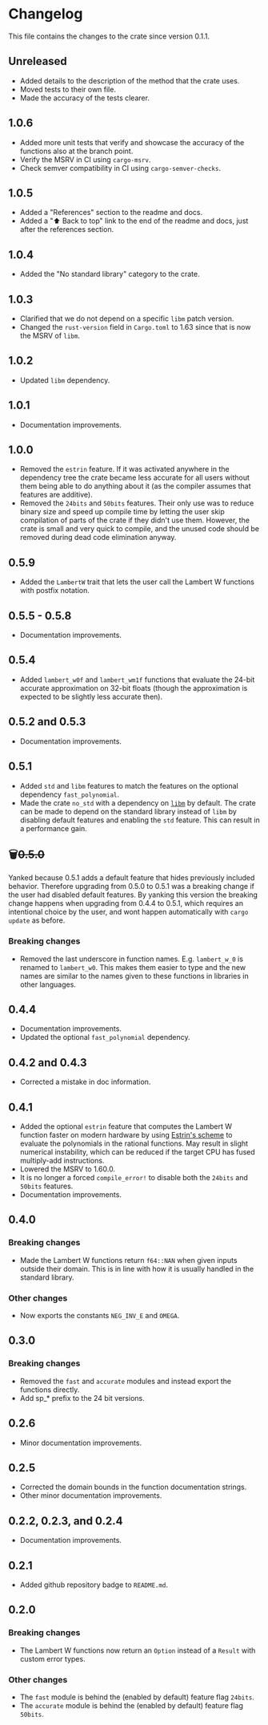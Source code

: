 # Changelog

This file contains the changes to the crate since version 0.1.1.

## Unreleased

- Added details to the description of the method that the crate uses.
- Moved tests to their own file.
- Made the accuracy of the tests clearer.

## 1.0.6

- Added more unit tests that verify and showcase the accuracy of the
 functions also at the branch point.
- Verify the MSRV in CI using `cargo-msrv`.
- Check semver compatibility in CI using `cargo-semver-checks`.

## 1.0.5

- Added a "References" section to the readme and docs.
- Added a "⬆️ Back to top" link to the end of the readme and docs, just after
 the references section.

## 1.0.4

- Added the "No standard library" category to the crate.

## 1.0.3

- Clarified that we do not depend on a specific `libm` patch version.
- Changed the `rust-version` field in `Cargo.toml` to 1.63
 since that is now the MSRV of `libm`.

## 1.0.2

- Updated `libm` dependency.

## 1.0.1

- Documentation improvements.

## 1.0.0

- Removed the `estrin` feature.
 If it was activated anywhere in the dependency tree the crate became less
 accurate for all users without them being able to do anything about it
 (as the compiler assumes that features are additive).
- Removed the `24bits` and `50bits` features. Their only use was to reduce binary
 size and speed up compile time by letting the user skip compilation of parts
 of the crate if they didn't use them. However, the crate is small and very quick
 to compile, and the unused code should be removed during dead code elimination anyway.

## 0.5.9

- Added the `LambertW` trait that lets the user call the Lambert W functions
 with postfix notation.

## 0.5.5 - 0.5.8

- Documentation improvements.

## 0.5.4

- Added `lambert_w0f` and `lambert_wm1f` functions that evaluate the 24-bit accurate
 approximation on 32-bit floats (though the approximation is expected to be
 slightly less accurate then).

## 0.5.2 and 0.5.3

- Documentation improvements.

## 0.5.1

- Added `std` and `libm` features to match the features on the optional
 dependency `fast_polynomial`.
- Made the crate `no_std` with a dependency on [`libm`](https://crates.io/crates/libm)
 by default. The crate can be made to depend on the standard library instead of
 `libm` by disabling default features and enabling the `std` feature. This can
 result in a performance gain.

## 🗑️~~0.5.0~~

Yanked because 0.5.1 adds a default feature that hides previously included
behavior.
Therefore upgrading from 0.5.0 to 0.5.1 was a breaking change if the user
had disabled default features. By yanking this version the breaking change
happens when upgrading from 0.4.4 to 0.5.1, which requires an intentional
choice by the user, and wont happen automatically with `cargo update` as before.

### Breaking changes

- Removed the last underscore in function names. E.g. `lambert_w_0` is renamed
 to `lambert_w0`. This makes them easier to type and the new names are similar
 to the names given to these functions in libraries in other languages.

## 0.4.4

- Documentation improvements.
- Updated the optional `fast_polynomial` dependency.

## 0.4.2 and 0.4.3

- Corrected a mistake in doc information.

## 0.4.1

- Added the optional `estrin` feature that computes the Lambert W function faster
 on modern hardware by using [Estrin's scheme](https://en.wikipedia.org/wiki/Estrin's_scheme)
 to evaluate the polynomials in the rational functions.
 May result in slight numerical instability, which can be reduced if the target
 CPU has fused multiply-add instructions.
- Lowered the MSRV to 1.60.0.
- It is no longer a forced `compile_error!` to disable both the `24bits` and
 `50bits` features.
- Documentation improvements.

## 0.4.0

### Breaking changes

- Made the Lambert W functions return `f64::NAN` when given inputs outside their
 domain. This is in line with how it is usually handled in the standard library.

### Other changes

- Now exports the constants `NEG_INV_E` and `OMEGA`.

## 0.3.0

### Breaking changes

- Removed the `fast` and `accurate` modules and instead export the functions directly.
- Add sp_* prefix to the 24 bit versions.

## 0.2.6

- Minor documentation improvements.

## 0.2.5

- Corrected the domain bounds in the function documentation strings.
- Other minor documentation improvements.

## 0.2.2, 0.2.3, and 0.2.4

- Documentation improvements.

## 0.2.1

- Added github repository badge to `README.md`.

## 0.2.0

### Breaking changes

- The Lambert W functions now return an `Option` instead of a `Result`
 with custom error types.

### Other changes

- The `fast` module is behind the (enabled by default) feature flag `24bits`.
- The `accurate` module is behind the (enabled by default) feature flag `50bits`.
